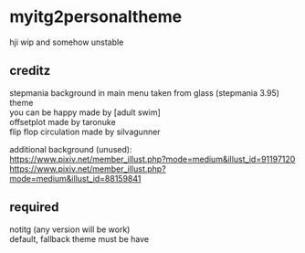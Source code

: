 # myitg2personaltheme
hji
wip and somehow unstable
## creditz

stepmania background in main menu taken from glass (stepmania 3.95) theme
<br>you can be happy made by [adult swim]
<br>offsetplot made by taronuke
<br>flip flop circulation made by silvagunner


additional background (unused):
<br>https://www.pixiv.net/member_illust.php?mode=medium&illust_id=91197120
<br>https://www.pixiv.net/member_illust.php?mode=medium&illust_id=88159841


## required

notitg (any version will be work)
<br>default, fallback theme must be have
